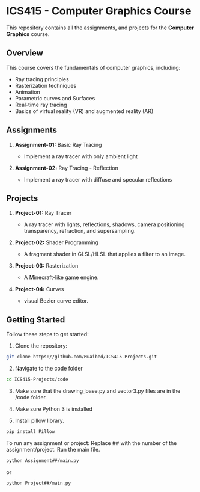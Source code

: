 # ICS415 - Computer Graphics Course

This repository contains all the assignments, and projects for the **Computer Graphics** course.

## Overview

This course covers the fundamentals of computer graphics, including:
- Ray tracing principles
- Rasterization techniques
- Animation
- Parametric curves and Surfaces
- Real-time ray tracing
- Basics of virtual reality (VR) and augmented reality (AR)


## Assignments

1. **Assignment-01:** Basic Ray Tracing 
   - Implement a ray tracer with only ambient light

2. **Assignment-02:** Ray Tracing - Reflection
   - Implement a ray tracer with diffuse and specular reflections


## Projects 
1. **Project-01:** Ray Tracer
   - A ray tracer with lights, reflections, shadows, camera positioning transparency, refraction, and supersampling.

2. **Project-02:** Shader Programming
   - A fragment shader in GLSL/HLSL that applies a filter to an image.

3. **Project-03:** Rasterization
   - A Minecraft-like game engine.

4. **Project-04:** Curves
   - visual Bezier curve editor.



## Getting Started  

Follow these steps to get started:  

1. Clone the repository:  
```bash
git clone https://github.com/Muaibed/ICS415-Projects.git
```

2. Navigate to the code folder
```bash
cd ICS415-Projects/code
```

3. Make sure that the drawing_base.py and vector3.py files are in the /code folder.

4. Make sure Python 3 is installed

5. Install pillow library.
```bash
pip install Pillow
```


To run any assignment or project:
Replace ## with the number of the assignment/project.
Run the main file.
```bash
python Assignment##/main.py
```
or
```bash
python Project##/main.py
```
